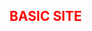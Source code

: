 
<html>
<head>
<style>
h2 {
color:red;
}
</style>
</head>
<body>
<h2>BASIC SITE</h2>
</body>
</html>
